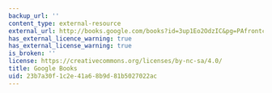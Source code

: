```yaml
---
backup_url: ''
content_type: external-resource
external_url: http://books.google.com/books?id=3up1Eo2OdzIC&pg=PAfrontcover
has_external_licence_warning: true
has_external_license_warning: true
is_broken: ''
license: https://creativecommons.org/licenses/by-nc-sa/4.0/
title: Google Books
uid: 23b7a30f-1c2e-41a6-8b9d-81b5027022ac
---
```

